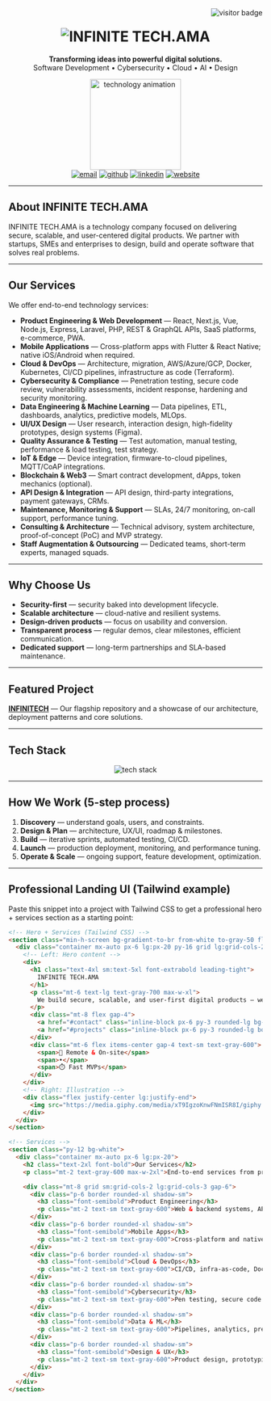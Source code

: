 <!-- README.md for INFINITE TECH.AMA (English) -->

<img align="right" src="https://visitor-badge.laobi.icu/badge?page_id=infinitechama.infinitechama" alt="visitor badge" />

<h1 align="center">
  <img src="https://readme-typing-svg.herokuapp.com?font=Righteous&size=40&center=true&vCenter=true&width=820&height=90&duration=3000&lines=INFINITE+TECH.AMA;Empowering+Innovation+Through+Technology" alt="INFINITE TECH.AMA" />
</h1>

<p align="center">
  <strong>Transforming ideas into powerful digital solutions.</strong><br/>
  Software Development • Cybersecurity • Cloud • AI • Design
</p>

<div align="center">
  <img src="https://media.giphy.com/media/xT9IgzoKnwFNmISR8I/giphy.gif" height="180" alt="technology animation"/>
</div>

<div align="center">
  <a href="mailto:infinitech.ama@gmail.com"><img src="https://img.shields.io/badge/Email-333333?style=for-the-badge&logo=gmail&logoColor=red" alt="email"/></a>
  <a href="https://github.com/infinitechama"><img src="https://img.shields.io/badge/GitHub-181717?style=for-the-badge&logo=github&logoColor=white" alt="github"/></a>
  <a href="https://www.linkedin.com/company/infinite-tech-ama/"><img src="https://img.shields.io/badge/LinkedIn-0077B5?style=for-the-badge&logo=linkedin&logoColor=white" alt="linkedin"/></a>
  <a href="https://infinitech-ama.vercel.app/"><img src="https://img.shields.io/badge/Website-FF5722?style=for-the-badge&logo=vercel&logoColor=white" alt="website"/></a>
</div>

---

## About INFINITE TECH.AMA

INFINITE TECH.AMA is a technology company focused on delivering secure, scalable, and user-centered digital products. We partner with startups, SMEs and enterprises to design, build and operate software that solves real problems.

---

## Our Services

We offer end-to-end technology services:

- **Product Engineering & Web Development** — React, Next.js, Vue, Node.js, Express, Laravel, PHP, REST & GraphQL APIs, SaaS platforms, e-commerce, PWA.  
- **Mobile Applications** — Cross-platform apps with Flutter & React Native; native iOS/Android when required.  
- **Cloud & DevOps** — Architecture, migration, AWS/Azure/GCP, Docker, Kubernetes, CI/CD pipelines, infrastructure as code (Terraform).  
- **Cybersecurity & Compliance** — Penetration testing, secure code review, vulnerability assessments, incident response, hardening and security monitoring.  
- **Data Engineering & Machine Learning** — Data pipelines, ETL, dashboards, analytics, predictive models, MLOps.  
- **UI/UX Design** — User research, interaction design, high-fidelity prototypes, design systems (Figma).  
- **Quality Assurance & Testing** — Test automation, manual testing, performance & load testing, test strategy.  
- **IoT & Edge** — Device integration, firmware-to-cloud pipelines, MQTT/CoAP integrations.  
- **Blockchain & Web3** — Smart contract development, dApps, token mechanics (optional).  
- **API Design & Integration** — API design, third-party integrations, payment gateways, CRMs.  
- **Maintenance, Monitoring & Support** — SLAs, 24/7 monitoring, on-call support, performance tuning.  
- **Consulting & Architecture** — Technical advisory, system architecture, proof-of-concept (PoC) and MVP strategy.  
- **Staff Augmentation & Outsourcing** — Dedicated teams, short-term experts, managed squads.

---

## Why Choose Us

- **Security-first** — security baked into development lifecycle.  
- **Scalable architecture** — cloud-native and resilient systems.  
- **Design-driven products** — focus on usability and conversion.  
- **Transparent process** — regular demos, clear milestones, efficient communication.  
- **Dedicated support** — long-term partnerships and SLA-based maintenance.

---

## Featured Project

**[INFINITECH](https://github.com/infinitechama/INFINITECH)** — Our flagship repository and a showcase of our architecture, deployment patterns and core solutions.

---

## Tech Stack

<div align="center">
  <img src="https://skillicons.dev/icons?i=html,css,js,ts,react,nextjs,vue,nodejs,express,laravel,php,flutter,reactnative,tailwind,figma,python,java,git,github,vscode,mysql,postgresql,mongodb,aws,docker,kubernetes" alt="tech stack" />
</div>

---

## How We Work (5-step process)

1. **Discovery** — understand goals, users, and constraints.  
2. **Design & Plan** — architecture, UX/UI, roadmap & milestones.  
3. **Build** — iterative sprints, automated testing, CI/CD.  
4. **Launch** — production deployment, monitoring, and performance tuning.  
5. **Operate & Scale** — ongoing support, feature development, optimization.

---

## Professional Landing UI (Tailwind example)

Paste this snippet into a project with Tailwind CSS to get a professional hero + services section as a starting point:

```html
<!-- Hero + Services (Tailwind CSS) -->
<section class="min-h-screen bg-gradient-to-br from-white to-gray-50 flex items-center">
  <div class="container mx-auto px-6 lg:px-20 py-16 grid lg:grid-cols-2 gap-12 items-center">
    <!-- Left: Hero content -->
    <div>
      <h1 class="text-4xl sm:text-5xl font-extrabold leading-tight">
        INFINITE TECH.AMA
      </h1>
      <p class="mt-6 text-lg text-gray-700 max-w-xl">
        We build secure, scalable, and user-first digital products — web, mobile, cloud, and AI solutions that drive growth.
      </p>
      <div class="mt-8 flex gap-4">
        <a href="#contact" class="inline-block px-6 py-3 rounded-lg bg-blue-600 text-white font-semibold shadow hover:bg-blue-700">Contact Us</a>
        <a href="#projects" class="inline-block px-6 py-3 rounded-lg border border-gray-200 text-gray-800 font-semibold hover:bg-gray-100">Our Work</a>
      </div>
      <div class="mt-6 flex items-center gap-4 text-sm text-gray-600">
        <span>📍 Remote & On-site</span>
        <span>•</span>
        <span>⏱️ Fast MVPs</span>
      </div>
    </div>
    <!-- Right: Illustration -->
    <div class="flex justify-center lg:justify-end">
      <img src="https://media.giphy.com/media/xT9IgzoKnwFNmISR8I/giphy.gif" alt="Product demo" class="rounded-xl shadow-xl w-full max-w-md">
    </div>
  </div>
</section>

<!-- Services -->
<section class="py-12 bg-white">
  <div class="container mx-auto px-6 lg:px-20">
    <h2 class="text-2xl font-bold">Our Services</h2>
    <p class="mt-2 text-gray-600 max-w-2xl">End-to-end services from product discovery to long-term operations.</p>

    <div class="mt-8 grid sm:grid-cols-2 lg:grid-cols-3 gap-6">
      <div class="p-6 border rounded-xl shadow-sm">
        <h3 class="font-semibold">Product Engineering</h3>
        <p class="mt-2 text-sm text-gray-600">Web & backend systems, APIs, SaaS platforms.</p>
      </div>
      <div class="p-6 border rounded-xl shadow-sm">
        <h3 class="font-semibold">Mobile Apps</h3>
        <p class="mt-2 text-sm text-gray-600">Cross-platform and native mobile development.</p>
      </div>
      <div class="p-6 border rounded-xl shadow-sm">
        <h3 class="font-semibold">Cloud & DevOps</h3>
        <p class="mt-2 text-sm text-gray-600">CI/CD, infra-as-code, Docker & Kubernetes.</p>
      </div>
      <div class="p-6 border rounded-xl shadow-sm">
        <h3 class="font-semibold">Cybersecurity</h3>
        <p class="mt-2 text-sm text-gray-600">Pen testing, secure code review, incident response.</p>
      </div>
      <div class="p-6 border rounded-xl shadow-sm">
        <h3 class="font-semibold">Data & ML</h3>
        <p class="mt-2 text-sm text-gray-600">Pipelines, analytics, predictive models.</p>
      </div>
      <div class="p-6 border rounded-xl shadow-sm">
        <h3 class="font-semibold">Design & UX</h3>
        <p class="mt-2 text-sm text-gray-600">Product design, prototyping, design systems.</p>
      </div>
    </div>
  </div>
</section>
